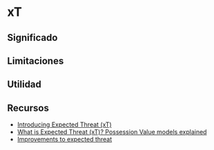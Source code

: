 # xT

## Significado

## Limitaciones

## Utilidad

## Recursos

- [Introducing Expected Threat (xT)](https://karun.in/blog/expected-threat.html)
- [What is Expected Threat (xT)? Possession Value models explained](https://statsbomb.com/soccer-metrics/possession-value-models-explained/)
- [Improvements to expected threat](https://mplsoccer.readthedocs.io/en/latest/gallery/tutorials/plot_xt_improvements.html)
